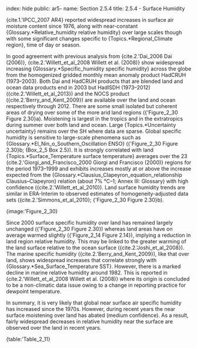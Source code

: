 index: hide
public: ar5-
name: Section 2.5.4
title: 2.5.4 - Surface Humidity

{cite.1.'IPCC_2007 AR4} reported widespread increases in surface air moisture content since 1976, along with near-constant {Glossary.*Relative_humidity relative humidity} over large scales though with some significant changes specific to {Topics.*Regional_Climate region}, time of day or season.

In good agreement with previous analysis from {cite.2.'Dai_2006 Dai (2006)}, {cite.2.'Willett_et_al_2008 Willett et al. (2008)} show widespread increasing {Glossary.*Specific_humidity specific humidity} across the globe from the homogenized gridded monthly mean anomaly product HadCRUH (1973–2003). Both Dai and HadCRUH products that are blended land and ocean data products end in 2003 but HadISDH (1973–2012) ({cite.2.'Willett_et_al_2013}) and the NOCS product ({cite.2.'Berry_and_Kent_2009}) are available over the land and ocean respectively through 2012. There are some small isolated but coherent areas of drying over some of the more arid land regions ({'Figure_2_30 Figure 2.30}a). Moistening is largest in the tropics and in the extratropics during summer over both land and ocean. Large {Topics.*Uncertainty uncertainty} remains over the SH where data are sparse. Global specific humidity is sensitive to large-scale phenomena such as {Glossary.*El_Nin_o_Southern_Oscillation ENSO} ({'Figure_2_30 Figure 2.30}b; {Box_2_5 Box 2.5}). It is strongly correlated with land {Topics.*Surface_Temperature surface temperature} averages over the 23 {cite.2.'Giorgi_and_Francisco_2000 Giorgi and Francisco (2000)} regions for the period 1973–1999 and exhibits increases mostly at or above the increase expected from the {Glossary.*Clausius_Clapeyron_equation_relationship Clausius–Clapeyron} relation (about 7% °C–1; Annex III: Glossary) with high confidence ({cite.2.'Willett_et_al_2010}). Land surface humidity trends are similar in ERA-Interim to observed estimates of homogeneity-adjusted data sets ({cite.2.'Simmons_et_al_2010}; {'Figure_2_30 Figure 2.30}b).

{image:'Figure_2_30}

Since 2000 surface specific humidity over land has remained largely unchanged ({'Figure_2_30 Figure 2.30}) whereas land areas have on average warmed slightly ({'Figure_2_14 Figure 2.14}), implying a reduction in land region relative humidity. This may be linked to the greater warming of the land surface relative to the ocean surface ({cite.2.'Joshi_et_al_2008}). The marine specific humidity ({cite.2.'Berry_and_Kent_2009}), like that over land, shows widespread increases that correlate strongly with {Glossary.*Sea_Surface_Temperature SST}. However, there is a marked decline in marine relative humidity around 1982. This is reported in {cite.2.'Willett_et_al_2008 Willett et al. (2008)} where its origin is concluded to be a non-climatic data issue owing to a change in reporting practice for dewpoint temperature.

In summary, it is very likely that global near surface air specific humidity has increased since the 1970s. However, during recent years the near surface moistening over land has abated (medium confidence). As a result, fairly widespread decreases in relative humidity near the surface are observed over the land in recent years.

{table:'Table_2_11}
